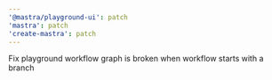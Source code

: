 ```yaml
---
'@mastra/playground-ui': patch
'mastra': patch
'create-mastra': patch
---
```


Fix playground workflow graph is broken when workflow starts with a branch
